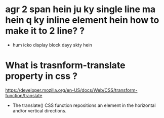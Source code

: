 # agr 2 span hein ju ky single line ma hein q ky inline element hein how to make it to 2 line? ?

- hum icko display block dayy skty hein

# What is trasnform-translate property in css ?

https://developer.mozilla.org/en-US/docs/Web/CSS/transform-function/translate

- The translate() CSS function repositions an element in the horizontal and/or vertical directions.
